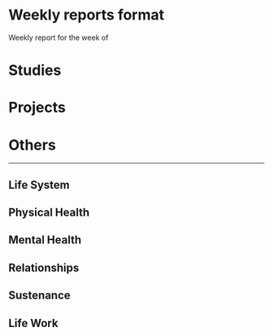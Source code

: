 # Weekly reports format

Weekly report for the week of

# Studies

# Projects

# Others

---

## Life System

## Physical Health

## Mental Health

## Relationships

## Sustenance

## Life Work

